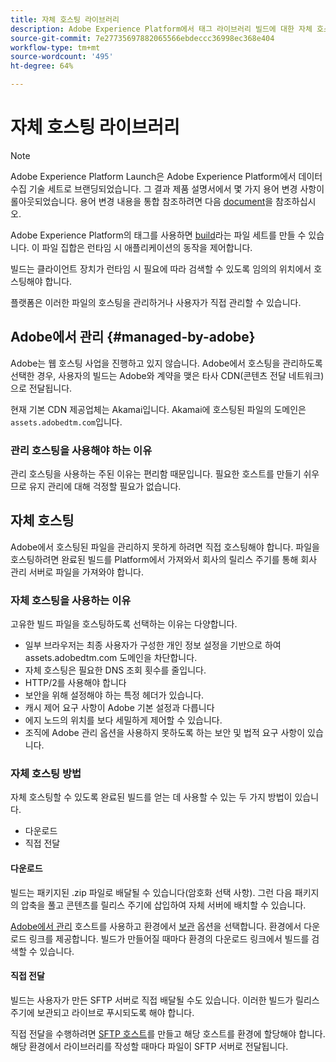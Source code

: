 ```yaml
---
title: 자체 호스팅 라이브러리
description: Adobe Experience Platform에서 태그 라이브러리 빌드에 대한 자체 호스팅을 구현하는 방법을 알아봅니다.
source-git-commit: 7e27735697882065566ebdeccc36998ec368e404
workflow-type: tm+mt
source-wordcount: '495'
ht-degree: 64%

---
```


# 자체 호스팅 라이브러리

>[!NOTE]
>
>Adobe Experience Platform Launch은 Adobe Experience Platform에서 데이터 수집 기술 세트로 브랜딩되었습니다. 그 결과 제품 설명서에서 몇 가지 용어 변경 사항이 롤아웃되었습니다. 용어 변경 내용을 통합 참조하려면 다음 [document](../../../term-updates.md)을 참조하십시오.

Adobe Experience Platform의 태그를 사용하면 [build](../builds.md)라는 파일 세트를 만들 수 있습니다. 이 파일 집합은 런타임 시 애플리케이션의 동작을 제어합니다.

빌드는 클라이언트 장치가 런타임 시 필요에 따라 검색할 수 있도록 임의의 위치에서 호스팅해야 합니다.

플랫폼은 이러한 파일의 호스팅을 관리하거나 사용자가 직접 관리할 수 있습니다.

## Adobe에서 관리 {#managed-by-adobe}

Adobe는 웹 호스팅 사업을 진행하고 있지 않습니다. Adobe에서 호스팅을 관리하도록 선택한 경우, 사용자의 빌드는 Adobe와 계약을 맺은 타사 CDN(콘텐츠 전달 네트워크)으로 전달됩니다.

현재 기본 CDN 제공업체는 Akamai입니다. Akamai에 호스팅된 파일의 도메인은 `assets.adobedtm.com`입니다.

### 관리 호스팅을 사용해야 하는 이유

관리 호스팅을 사용하는 주된 이유는 편리함 때문입니다. 필요한 호스트를 만들기 쉬우므로 유지 관리에 대해 걱정할 필요가 없습니다.

## 자체 호스팅

Adobe에서 호스팅된 파일을 관리하지 못하게 하려면 직접 호스팅해야 합니다. 파일을 호스팅하려면 완료된 빌드를 Platform에서 가져와서 회사의 릴리스 주기를 통해 회사 관리 서버로 파일을 가져와야 합니다.

### 자체 호스팅을 사용하는 이유

고유한 빌드 파일을 호스팅하도록 선택하는 이유는 다양합니다.

* 일부 브라우저는 최종 사용자가 구성한 개인 정보 설정을 기반으로 하여 assets.adobedtm.com 도메인을 차단합니다.
* 자체 호스팅은 필요한 DNS 조회 횟수를 줄입니다.
* HTTP/2를 사용해야 합니다
* 보안을 위해 설정해야 하는 특정 헤더가 있습니다.
* 캐시 제어 요구 사항이 Adobe 기본 설정과 다릅니다
* 에지 노드의 위치를 보다 세밀하게 제어할 수 있습니다.
* 조직에 Adobe 관리 옵션을 사용하지 못하도록 하는 보안 및 법적 요구 사항이 있습니다.

### 자체 호스팅 방법

자체 호스팅할 수 있도록 완료된 빌드를 얻는 데 사용할 수 있는 두 가지 방법이 있습니다.

* 다운로드
* 직접 전달

#### 다운로드

빌드는 패키지된 .zip 파일로 배달될 수 있습니다(암호화 선택 사항). 그런 다음 패키지의 압축을 풀고 콘텐츠를 릴리스 주기에 삽입하여 자체 서버에 배치할 수 있습니다.

[Adobe에서 관리](self-hosting-libraries.md) 호스트를 사용하고 환경에서 [보관](../environments.md) 옵션을 선택합니다. 환경에서 다운로드 링크를 제공합니다. 빌드가 만들어질 때마다 환경의 다운로드 링크에서 빌드를 검색할 수 있습니다.

#### 직접 전달

빌드는 사용자가 만든 SFTP 서버로 직접 배달될 수도 있습니다. 이러한 빌드가 릴리스 주기에 보관되고 라이브로 푸시되도록 해야 합니다.

직접 전달을 수행하려면 [SFTP 호스트](sftp-host.md)를 만들고 해당 호스트를 환경에 할당해야 합니다. 해당 환경에서 라이브러리를 작성할 때마다 파일이 SFTP 서버로 전달됩니다.
